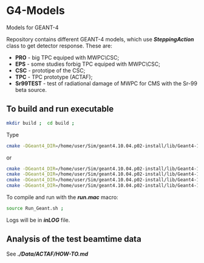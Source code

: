 # G4-Models

Models for GEANT-4

Repository contains different GEANT-4 models, which use 
**_SteppingAction_** class to get detector response. These are:
 + **PRO** - big TPC equiped with MWPC\CSC;
 + **EPS** - some studies forbig TPC equiped with MWPC\CSC;
 + **CSC** - prototipe of the CSC;
 + **TPC** - TPC prototype (ACTAF);
 + **Sr99TEST** - test of radiational damage of MWPC for CMS
    with the Sr-99 beta source.

To build and run executable
---------------------------

```bash
mkdir build ;  cd build ;
```

Type 
```bash
cmake -DGeant4_DIR=/home/user/Sim/geant4.10.04.p02-install/lib/Geant4-10.4.2/ ../Sr90TEST ;
```
or
```bash
cmake -DGeant4_DIR=/home/user/Sim/geant4.10.04.p02-install/lib/Geant4-10.4.2/ ../CSC ;
cmake -DGeant4_DIR=/home/user/Sim/geant4.10.04.p02-install/lib/Geant4-10.4.2/ ../TPC ;
cmake -DGeant4_DIR=/home/user/Sim/geant4.10.04.p02-install/lib/Geant4-10.4.2/ ../PRO ;
cmake -DGeant4_DIR=/home/user/Sim/geant4.10.04.p02-install/lib/Geant4-10.4.2/ ../EPS ;
```

To compile and run with the **_run.mac_** macro:
```bash
source Run_Geant.sh ;
```
Logs will be in **_inLOG_** file.


Analysis of the test beamtime data
----------------------------------

See **_./Data/ACTAF/HOW-TO.md_**

